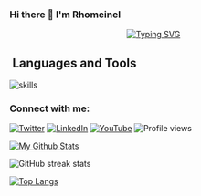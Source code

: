 ### Hi there 👋 I'm Rhomeinel

<!--
**rhomeinel/rhomeinel** is a ✨ _special_ ✨ repository because its `README.md` (this file) appears on your GitHub profile.

Here are some ideas to get you started:

- 🔭 I’m currently working on ...
- 🌱 I’m currently learning ...
- 👯 I’m looking to collaborate on ...
- 🤔 I’m looking for help with ...
- 💬 Ask me about ...
- 📫 How to reach me: ...
- 😄 Pronouns: ...
- ⚡ Fun fact: ...
-->

<p align="center">
  <a href="https://git.io/typing-svg"><img src="https://readme-typing-svg.herokuapp.com?font=Fira+Code&size=22&pause=1000&width=435&lines=Tomorrow+will+be+better%2C+;and+if+its+not+;I'll+say+it+again+" alt="Typing SVG" /></a>
</p>

## ️ Languages and Tools

![skills](https://skillicons.dev/icons?i=c,html,css,js,mysql,py,vim,md,git,bash,vscode&theme=light)

### Connect with me:
[![Twitter](https://img.shields.io/badge/Twitter-%231DA1F2.svg?&style=flat-square&logo=twitter&logoColor=white)](https://twitter.com/rhomeinel) [![LinkedIn](https://img.shields.io/badge/LinkedIn-%230077B5.svg?&style=flat-square&logo=linkedin&logoColor=white)](https://www.linkedin.com/in/rhoda-nelson-050274a8/) [![YouTube](https://img.shields.io/badge/YouTube-%23FF0000.svg?&style=flat-square&logo=youtube&logoColor=white)](https://www.youtube.com/channel/UCVW3KPKFkVWvsNZ7rGwXrow) ![Profile views](https://gpvc.arturio.dev/rhomeinel)

[![My Github Stats](https://github-readme-stats.vercel.app/api?username=rhomeinel&theme=radical)](https://github.com/rhomeinel/github-readme-stats)

![GitHub streak stats](https://github-readme-streak-stats.herokuapp.com/?user=rhomeinel&theme=react) 

[![Top Langs](https://github-readme-stats.vercel.app/api/top-langs/?username=rhomeinel&layout=compact&theme=dark)](https://github.com/rhomeinel/github-readme-stats)



